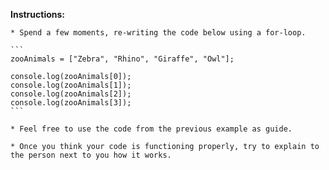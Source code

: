 **Instructions:**

	* Spend a few moments, re-writing the code below using a for-loop.

	```
	zooAnimals = ["Zebra", "Rhino", "Giraffe", "Owl"];

	console.log(zooAnimals[0]); 
	console.log(zooAnimals[1]);
	console.log(zooAnimals[2]);
	console.log(zooAnimals[3]);
	```

	* Feel free to use the code from the previous example as guide.

	* Once you think your code is functioning properly, try to explain to the person next to you how it works.  

